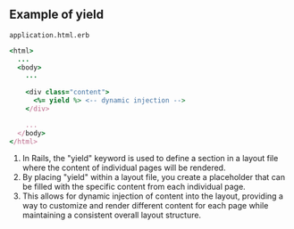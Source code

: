 ## Example of yield

`application.html.erb`
``` ruby
<html>
  ...
  <body>
    ...
    
    <div class="content">
      <%= yield %> <-- dynamic injection -->
    </div>

    ...
  </body>
</html>
```

1. In Rails, the "yield" keyword is used to define a section in a layout file where the content of individual pages will be rendered.
2. By placing "yield" within a layout file, you create a placeholder that can be filled with the specific content from each individual page.
3. This allows for dynamic injection of content into the layout, providing a way to customize and render different content for each page while maintaining a consistent overall layout structure.
